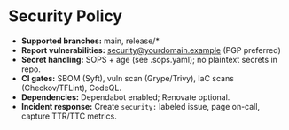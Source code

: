 # Security Policy
- **Supported branches:** main, release/*
- **Report vulnerabilities:** security@yourdomain.example (PGP preferred)
- **Secret handling:** SOPS + age (see .sops.yaml); no plaintext secrets in repo.
- **CI gates:** SBOM (Syft), vuln scan (Grype/Trivy), IaC scans (Checkov/TFLint), CodeQL.
- **Dependencies:** Dependabot enabled; Renovate optional.
- **Incident response:** Create `security:` labeled issue, page on-call, capture TTR/TTC metrics.
